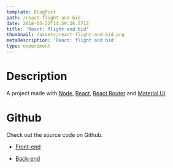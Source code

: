 ```yaml
---
template: BlogPost
path: /react-flight-and-bid
date: 2018-05-22T14:59:36.571Z
title: 'React: flight and bid'
thumbnail: /assets/react-flight-and-bid.png
metaDescription: 'React: flight and bid'
type: experiment
---
```

# Description

A project made with
[Node](https://nodejs.org/en/),
[React](https://reactjs.org),
[React Router](https://reacttraining.com/react-router/) and 
[Material UI](https://material-ui.com/).

# Github

Check out the source code on Github.

- [Front-end](https://github.com/brunogarcia/flight-and-bid/tree/master/front-end)

- [Back-end](https://github.com/brunogarcia/flight-and-bid/tree/master/server)